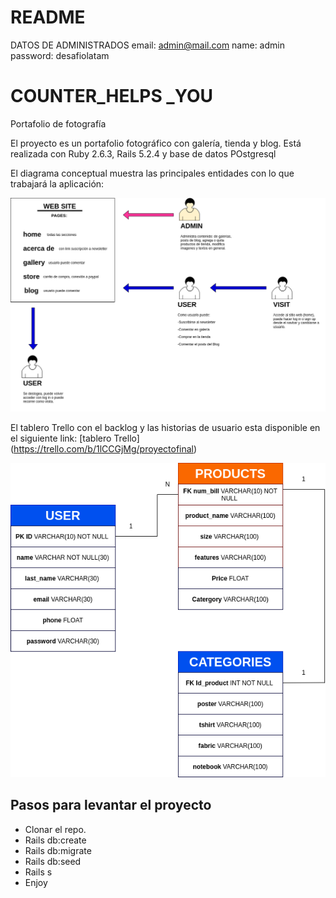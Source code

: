 # README

DATOS DE ADMINISTRADOS
email: admin@mail.com
name: admin
password: desafiolatam

# COUNTER_HELPS _YOU

Portafolio de fotografía

El proyecto es un portafolio fotográfico con galería, tienda y blog. Está realizada con Ruby 2.6.3, Rails 5.2.4 y base de datos POstgresql

El diagrama conceptual muestra las principales entidades con lo que trabajará la aplicación:

![alt_text][concept]

[concept]: /model.png  "diagrama conceptual"

El tablero Trello con el backlog y las historias de usuario esta disponible en el siguiente link:
[tablero Trello] (https://trello.com/b/1lCCGjMg/proyectofinal)

![alt text][logic]

[logic]: /data.png


## Pasos para levantar el proyecto
-  Clonar el repo.
-  Rails db:create
-  Rails db:migrate
-  Rails db:seed
-  Rails s
-  Enjoy
